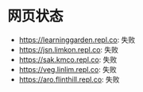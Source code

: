 # 网页状态
- https://learninggarden.repl.co: 失败
- https://jsn.limkon.repl.co: 失败
- https://sak.kmco.repl.co: 失败
- https://veg.linlim.repl.co: 失败
- https://aro.flinthill.repl.co: 失败
